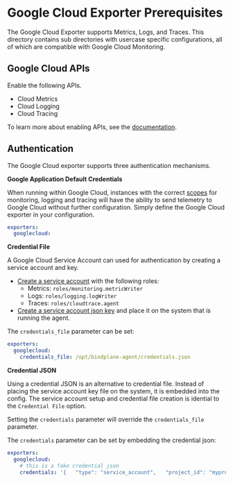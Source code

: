 # Google Cloud Exporter Prerequisites

The Google Cloud Exporter supports Metrics, Logs, and Traces. This directory contains sub directories with usercase
specific configurations, all of which are compatible with Google Cloud Monitoring.

## Google Cloud APIs

Enable the following APIs.

- Cloud Metrics
- Cloud Logging
- Cloud Tracing

To learn more about enabling APIs, see the [documentation](https://cloud.google.com/endpoints/docs/openapi/enable-api).

## Authentication

The Google Cloud exporter supports three authentication mechanisms.

**Google Application Default Credentials**

When running within Google Cloud, instances with the correct [scopes](https://developers.google.com/identity/protocols/oauth2/scopes#monitoring) for monitoring, logging and tracing will have
the ability to send telemetry to Google Cloud without further configuration. Simply define the Google Cloud exporter in your configuration.

```yaml
exporters:
  googlecloud:
```

**Credential File**

A Google Cloud Service Account can used for authentication by creating a service account and key.

- [Create a service account](https://cloud.google.com/iam/docs/creating-managing-service-accounts) with the following roles:
  - Metrics: `roles/monitoring.metricWriter`
  - Logs: `roles/logging.logWriter`
  - Traces: `roles/cloudtrace.agent`
- [Create a service account json key](https://cloud.google.com/iam/docs/creating-managing-service-account-keys) and place it on the system that is running the agent.

The `credentials_file` parameter can be set:

```yaml
exporters:
  googlecloud:
    credentials_file: /opt/bindplane-agent/credentials.json
```

**Credential JSON**

Using a credential JSON is an alternative to credential file. Instead of placing the service account key file on the system, it is embedded into the config. The service
account setup and credential file creation is idential to the `Credential File` option.

Setting the `credentials` parameter will override the `credentials_file` parameter.

The `credentials` parameter can be set by embedding the credential json:

```yaml
exporters:
  googlecloud:
    # this is a fake credential json
    credentials: '{   "type": "service_account",   "project_id": "myproject",   "private_key_id": "bt47a39d576b495709711c0536348edb41baf7cb",   "private_key": "-----BEGIN PRIVATE KEY-----\nFIIEvQIBADANBgkqhkiG9w0BAQEFAASCBKcwggSjAgEAAoIBAQDmjTOtSX18SBQw\nyIJ2Y9jpqXyBNeV4ghANRtckuc5bAnqAVsTaqGUD60zGpxa5mMSdPhFDRRw5Seeg\n8QR0TCZXDX3DaJ2pMeO8qiy5DyvllseS1vWjvabEdT0LLIB+dCbaqbVeaRRwOlFH\noqUQiND7WeVqu7m/d0USwjHIBoFZFg9j2Q23UBFPLJJ/7FwuZgiIYwzfJzFDXHG0\nK2JNSnksSjZ14wnXORU0GCRHMnAutoi1P5uZQPbaepQm+EwwZnRgcO54SQBRSGod\nK2iu81SprThEtQf5uGkO/0D1+b2A/81EJvPf1ye92Oi0z3ZebzBSX1cSbPCJDstY\nBeU+r+vpAgMBAAECggEAIu2r+X/90/tzm6R1J4yfC19is0zAFE7YMbq+06CW4/Dv\nMEx1DI+gpkRr2EjuR5znhM8nfGKXERLiVd7OBvSWhm/T0uwhnsWhNC8wEWV8CA+c\n8uFAW+tavb7pXa0DVqUwUcaOZNxUrWAYelro2SVxS/Nlr5L7ZEeknl/vfNeHd0B3\nt9bt06m/G0M/2ySA7jIxV0Fg0Z0IQonVowzMtUzbE2ZGgHyPIbdpYClp+EojA61m\nih9+VsFUzAK9KnFaRzNnoJHeLMKPHG1pCUaBt4qaWiZhQn+kRUvMgTga1ekeCzwT\nnBWqgnNGS/C6Quhpl+o7T04A5X6dHNXY/K1i9bqG0QKBgQD4838OBZ97oOtQLKlD\nusuS3r5QReUPN0X7FkDV9FGNe5Q9WUgrobOyXAaf5HmPYF7tPjxiP381KouovuYE\n1j0W8J9+vy3WhVRgo7ZyrG45atz/1AdM2PFcyCwQF0zf6wXsVG6Sqk+VedBnjkqt\nWG1tCSNIeq953E8X/GpPTc1c5QKBgQDtEy5A6PQxncvQbm2cIibIcMX4Gy7ZvJ82\nUR98sdT+w15j/Riy/VNj8BqJrcYfcBgs5MUtlk3SXC0T9WaYtZIZp14qvLj8FWvq\nkZNpNRKA43iMKS9L+pdNiHqMHZzoMwsbErNjZc0QL0b4vd+oWQ8CcNRNACySqeNP\nxSdqpfJmtQKBgANYup+EodU2n5MvVoMrkqsBxYsstVyUAKPUc8CsjSAaxi5g8eBs\nRw8hv5EMsDmmMQB9crBbbClZzhDRqCPugVm6mFpK1aHpnu3BpaU6/ixVbG0f+40j\n6XK22ijJN2ZXMXgw1l+wXGuE/LE3r3dPFgF+OvQxegRoWsPWx9MTF6ylAoGBAKSl\nnIrx/p3y1BjmiHNV+I9eWu8rmccYS46CmpaUPrPMZWKV5TBx5RdUKmoR6LXuuKt9\nGj/F0jhVUe05kk5eU6BDb4/Iz8Qq8G7ROYpolHg1AoR9Gd7vo2LydQGYk19kC8N6\nomFW0yr5WpXn8EvPxi/QwnDTvSECod7FstFLfOS9AoGANBIZghBf8HwphoHEV6q1\n+OkiCJF7Daf16ZGm6HBbDUzd6prC/lNzGFJcY97uNQy4C6p3v/OJzibvQAHb68ap\nEtZ+7M1TJN8x78BmX2NwGoC0Yjg42gt0nvulRnTrSZvnr2vyjkexhQ0lwkeuMYE5\nQGfwz9DP01LHNFF2711tMWY=\n-----END PRIVATE KEY-----\n",   "client_email": "serviceaccount@myproject.iam.gserviceaccount.com",   "client_id": "006890467469331372107",   "auth_uri": "https://accounts.google.com/o/oauth2/auth",   "token_uri": "https://oauth2.googleapis.com/token",   "auth_provider_x509_cert_url": "https://www.googleapis.com/oauth2/v1/certs",   "client_x509_cert_url": "https://www.googleapis.com/robot/v1/metadata/x509/serviceaccount%40myproject.iam.gserviceaccount.com" }'
```
